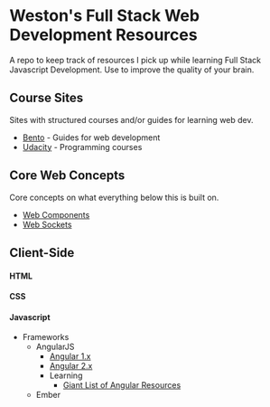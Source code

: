 # Weston's Full Stack Web Development Resources
A repo to keep track of resources I pick up while learning Full Stack Javascript Development. Use to improve the quality of your brain. 

## Course Sites
Sites with structured courses and/or guides for learning web dev.
+ [Bento](http://www.bentobox.io) - Guides for web development 
+ [Udacity](https://www.udacity.com/) - Programming courses

## Core Web Concepts
Core concepts on what everything below this is built on.
+ [Web Components](http://webcomponents.org/)
+ [Web Sockets](https://developer.mozilla.org/en-US/docs/WebSockets)

## Client-Side
#### HTML
#### CSS
#### Javascript
+ Frameworks
  + AngularJS
    + [Angular 1.x](https://angularjs.org/)
    + [Angular 2.x](https://angular.io/)
    + Learning
      + [Giant List of Angular Resources](https://github.com/jmcunningham/AngularJS-Learning)
  + Ember
